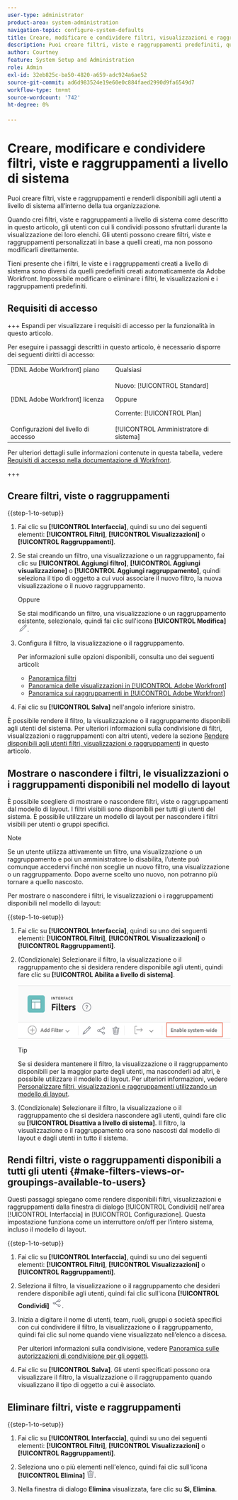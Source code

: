 ```yaml
---
user-type: administrator
product-area: system-administration
navigation-topic: configure-system-defaults
title: Creare, modificare e condividere filtri, visualizzazioni e raggruppamenti a livello di sistema
description: Puoi creare filtri, viste e raggruppamenti predefiniti, quindi renderli disponibili agli utenti dell’organizzazione.
author: Courtney
feature: System Setup and Administration
role: Admin
exl-id: 32eb825c-ba50-4820-a659-adc924a6ae52
source-git-commit: ad6d983524e19e60e0c884faed2990d9fa6549d7
workflow-type: tm+mt
source-wordcount: '742'
ht-degree: 0%

---
```


# Creare, modificare e condividere filtri, viste e raggruppamenti a livello di sistema

<!-- Audited: 5/2025 -->

<!--
<p data-mc-conditions="QuicksilverOrClassic.Draft mode">***DON'T DELETE, DRAFT OR HIDE THIS ARTICLE. IT IS LINKED TO THE PRODUCT, THROUGH THE CONTEXT SENSITIVE HELP LINKS. **</p>
-->

Puoi creare filtri, viste e raggruppamenti e renderli disponibili agli utenti a livello di sistema all’interno della tua organizzazione.

Quando crei filtri, viste e raggruppamenti a livello di sistema come descritto in questo articolo, gli utenti con cui li condividi possono sfruttarli durante la visualizzazione dei loro elenchi. Gli utenti possono creare filtri, viste e raggruppamenti personalizzati in base a quelli creati, ma non possono modificarli direttamente.

Tieni presente che i filtri, le viste e i raggruppamenti creati a livello di sistema sono diversi da quelli predefiniti creati automaticamente da Adobe Workfront. Impossibile modificare o eliminare i filtri, le visualizzazioni e i raggruppamenti predefiniti.

## Requisiti di accesso

+++ Espandi per visualizzare i requisiti di accesso per la funzionalità in questo articolo.

Per eseguire i passaggi descritti in questo articolo, è necessario disporre dei seguenti diritti di accesso:

<table style="table-layout:auto"> 
 <col> 
 <col> 
 <tbody> 
  <tr> 
   <td role="rowheader">[!DNL Adobe Workfront] piano</td> 
   <td>Qualsiasi</td> 
  </tr> 
  <tr> 
   <td role="rowheader">[!DNL Adobe Workfront] licenza</td> 
   <td><p>Nuovo: [!UICONTROL Standard]</p>
   Oppure
   <p>Corrente: [!UICONTROL Plan]</p>
   </td> 
  </tr>
  <tr> 
  <tr> 
   <td role="rowheader">Configurazioni del livello di accesso</td> 
   <td>[!UICONTROL Amministratore di sistema]</td>
  </tr> 
 </tbody> 
</table>

Per ulteriori dettagli sulle informazioni contenute in questa tabella, vedere [Requisiti di accesso nella documentazione di Workfront](/help/quicksilver/administration-and-setup/add-users/access-levels-and-object-permissions/access-level-requirements-in-documentation.md).

+++

## Creare filtri, viste o raggruppamenti

{{step-1-to-setup}}


1. Fai clic su **[!UICONTROL Interfaccia]**, quindi su uno dei seguenti elementi: **[!UICONTROL Filtri]**, **[!UICONTROL Visualizzazioni]** o **[!UICONTROL Raggruppamenti]**.

1. Se stai creando un filtro, una visualizzazione o un raggruppamento, fai clic su **[!UICONTROL Aggiungi filtro]**, **[!UICONTROL Aggiungi visualizzazione]** o **[!UICONTROL Aggiungi raggruppamento]**, quindi seleziona il tipo di oggetto a cui vuoi associare il nuovo filtro, la nuova visualizzazione o il nuovo raggruppamento.

   Oppure

   Se stai modificando un filtro, una visualizzazione o un raggruppamento esistente, selezionalo, quindi fai clic sull&#39;icona **[!UICONTROL Modifica]** ![Modifica icona](assets/edit-icon.png).

1. Configura il filtro, la visualizzazione o il raggruppamento.

   Per informazioni sulle opzioni disponibili, consulta uno dei seguenti articoli:

   * [Panoramica filtri](../../../reports-and-dashboards/reports/reporting-elements/filters-overview.md)
   * [Panoramica delle visualizzazioni in [!UICONTROL Adobe Workfront]](../../../reports-and-dashboards/reports/reporting-elements/views-overview.md)
   * [Panoramica sui raggruppamenti in [!UICONTROL Adobe Workfront]](../../../reports-and-dashboards/reports/reporting-elements/groupings-overview.md)

1. Fai clic su **[!UICONTROL Salva]** nell&#39;angolo inferiore sinistro.

È possibile rendere il filtro, la visualizzazione o il raggruppamento disponibili agli utenti del sistema. Per ulteriori informazioni sulla condivisione di filtri, visualizzazioni o raggruppamenti con altri utenti, vedere la sezione [Rendere disponibili agli utenti filtri, visualizzazioni o raggruppamenti](#make-filters-views-or-groupings-available-to-users) in questo articolo.


## Mostrare o nascondere i filtri, le visualizzazioni o i raggruppamenti disponibili nel modello di layout

È possibile scegliere di mostrare o nascondere filtri, viste o raggruppamenti dal modello di layout. I filtri visibili sono disponibili per tutti gli utenti del sistema. È possibile utilizzare un modello di layout per nascondere i filtri visibili per utenti o gruppi specifici.

>[!NOTE]
>
>Se un utente utilizza attivamente un filtro, una visualizzazione o un raggruppamento e poi un amministratore lo disabilita, l’utente può comunque accedervi finché non sceglie un nuovo filtro, una visualizzazione o un raggruppamento. Dopo averne scelto uno nuovo, non potranno più tornare a quello nascosto.

Per mostrare o nascondere i filtri, le visualizzazioni o i raggruppamenti disponibili nel modello di layout:

{{step-1-to-setup}}

1. Fai clic su **[!UICONTROL Interfaccia]**, quindi su uno dei seguenti elementi: **[!UICONTROL Filtri]**, **[!UICONTROL Visualizzazioni]** o **[!UICONTROL Raggruppamenti]**.

1. (Condizionale) Selezionare il filtro, la visualizzazione o il raggruppamento che si desidera rendere disponibile agli utenti, quindi fare clic su **[!UICONTROL Abilita a livello di sistema]**.

   ![](assets/enable-system-wide-fvg.png)

   >[!TIP]
   >
   >Se si desidera mantenere il filtro, la visualizzazione o il raggruppamento disponibili per la maggior parte degli utenti, ma nasconderli ad altri, è possibile utilizzare il modello di layout. Per ulteriori informazioni, vedere [Personalizzare filtri, visualizzazioni e raggruppamenti utilizzando un modello di layout](/help/quicksilver/administration-and-setup/customize-workfront/use-layout-templates/customize-fvg-list-controls-layout-template.md).

1. (Condizionale) Selezionare il filtro, la visualizzazione o il raggruppamento che si desidera nascondere agli utenti, quindi fare clic su **[!UICONTROL Disattiva a livello di sistema]**. Il filtro, la visualizzazione o il raggruppamento ora sono nascosti dal modello di layout e dagli utenti in tutto il sistema.


## Rendi filtri, viste o raggruppamenti disponibili a tutti gli utenti {#make-filters-views-or-groupings-available-to-users}

Questi passaggi spiegano come rendere disponibili filtri, visualizzazioni e raggruppamenti dalla finestra di dialogo [!UICONTROL Condividi] nell&#39;area [!UICONTROL Interfaccia] in [!UICONTROL Configurazione]. Questa impostazione funziona come un interruttore on/off per l’intero sistema, incluso il modello di layout.

{{step-1-to-setup}}

1. Fai clic su **[!UICONTROL Interfaccia]**, quindi su uno dei seguenti elementi: **[!UICONTROL Filtri]**, **[!UICONTROL Visualizzazioni]** o **[!UICONTROL Raggruppamenti]**.

1. Seleziona il filtro, la visualizzazione o il raggruppamento che desideri rendere disponibile agli utenti, quindi fai clic sull&#39;icona **[!UICONTROL Condividi]** ![Condividi icona](assets/share-icon.png).
1. Inizia a digitare il nome di utenti, team, ruoli, gruppi o società specifici con cui condividere il filtro, la visualizzazione o il raggruppamento, quindi fai clic sul nome quando viene visualizzato nell’elenco a discesa.

   Per ulteriori informazioni sulla condivisione, vedere [Panoramica sulle autorizzazioni di condivisione per gli oggetti](../../../workfront-basics/grant-and-request-access-to-objects/sharing-permissions-on-objects-overview.md).

1. Fai clic su **[!UICONTROL Salva]**. Gli utenti specificati possono ora visualizzare il filtro, la visualizzazione o il raggruppamento quando visualizzano il tipo di oggetto a cui è associato.

## Eliminare filtri, viste e raggruppamenti

{{step-1-to-setup}}

1. Fai clic su **[!UICONTROL Interfaccia]**, quindi su uno dei seguenti elementi: **[!UICONTROL Filtri]**, **[!UICONTROL Visualizzazioni]** o **[!UICONTROL Raggruppamenti]**.

1. Seleziona uno o più elementi nell&#39;elenco, quindi fai clic sull&#39;icona **[!UICONTROL Elimina]** ![Elimina](assets/delete.png).

1. Nella finestra di dialogo **Elimina** visualizzata, fare clic su **Sì, Elimina**.

